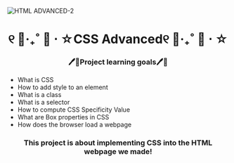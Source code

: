 ![HTML ADVANCED-2](https://github.com/user-attachments/assets/99bfa560-26b7-4f46-a8ce-917caf9c7839)
<h1 align="center">୧ 🍰‧₊˚ 🍓 ⋅ ☆CSS Advanced୧ 🍰‧₊˚ 🍓 ⋅ ☆</h1>
<h3 align="center"> 🖊📓Project learning goals🖊📓</h3>
<ul>
  <li>What is CSS</li>
  <li>How to add style to an element</li>
  <li>What is a class</li>
  <li>What is a selector</li>
  <li>How to compute CSS Specificity Value</li>
  <li>What are Box properties in CSS</li>
  <li>How does the browser load a webpage</li>
</ul>
<h3 align="center">This project is about implementing CSS into the HTML webpage we made!</h3>
